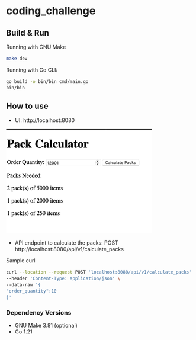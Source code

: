 # coding_challenge

## Build & Run
Running with GNU Make
```bash
make dev
```

Running with Go CLI:
```Bash
go build -o bin/bin cmd/main.go
bin/bin
```

## How to use

* UI: http://localhost:8080

![UI](UI.png)
* API endpoint to calculate the packs: POST http://localhost:8080/api/v1/calculate_packs

Sample curl
```bash
curl --location --request POST 'localhost:8080/api/v1/calculate_packs' \
--header 'Content-Type: application/json' \
--data-raw '{
"order_quantity":10
}'
```

### Dependency Versions
* GNU Make 3.81 (optional)
* Go 1.21